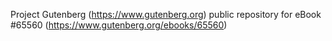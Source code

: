 Project Gutenberg (https://www.gutenberg.org) public repository for
eBook #65560 (https://www.gutenberg.org/ebooks/65560)
